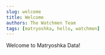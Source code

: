 ```yaml
---
slug: welcome  
title: Welcome  
authors: The Watchmen Team  
tags: [matryoshka, hello, watchmen]
---
```


Welcome to Matryoshka Data!